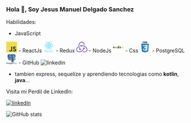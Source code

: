 ### Hola 👋, Soy Jesus Manuel Delgado Sanchez


Habilidades:
- JavaScript 
<img src='https://raw.githubusercontent.com/devicons/devicon/master/icons/javascript/javascript-original.svg' alt='js' height='30'>
- ReactJs    
<img src='https://raw.githubusercontent.com/devicons/devicon/master/icons/react/react-original-wordmark.svg' alt='react' height='30'>
- Redux      
<img src='https://raw.githubusercontent.com/devicons/devicon/master/icons/redux/redux-original.svg' alt='redux' height='30'>
- NodeJs     
<img src='https://raw.githubusercontent.com/devicons/devicon/master/icons/nodejs/nodejs-original-wordmark.svg' alt='node' height='30'>
- Css
<img src='https://raw.githubusercontent.com/devicons/devicon/master/icons/css3/css3-original-wordmark.svg' alt='css' height='30'>
- PostgreSQL 
<img src='https://raw.githubusercontent.com/devicons/devicon/master/icons/postgresql/postgresql-original-wordmark.svg' alt='postgresql' height='30'>
- GitHub
<img src='https://www.vectorlogo.zone/logos/git-scm/git-scm-icon.svg' alt='linkedin' height='30'>

- tambien express, sequelize y aprendiendo tecnologias como **kotlin**, **java**...



Visita mi Perdil de LinkedIn:

[<img src='https://raw.githubusercontent.com/rahuldkjain/github-profile-readme-generator/master/src/images/icons/Social/linked-in-alt.svg' alt='linkedin' height='40'>](https://www.linkedin.com/in/https://www.linkedin.com/in/m6nuel//)  

![GitHub stats](https://github-readme-stats.vercel.app/api?username=m6nuel&show_icons=true)  
